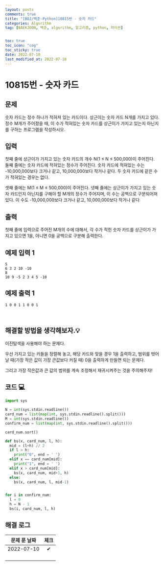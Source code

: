 ```yaml
---
layout: posts
comments: true
title: "[BOJ/백준-Python]10815번 - 숫자 카드"
categories: Algorithm
tag: [BAEKJOON, 백준, algorithm, 알고리즘, python, 파이썬]


toc: true
toc_icon: "cog"
toc_sticky: true
date: 2022-07-10
last_modified_at: 2022-07-10
---
```




# 10815번 - 숫자 카드



## 문제

숫자 카드는 정수 하나가 적혀져 있는 카드이다. 상근이는 숫자 카드 N개를 가지고 있다. 정수 M개가 주어졌을 때, 이 수가 적혀있는 숫자 카드를 상근이가 가지고 있는지 아닌지를 구하는 프로그램을 작성하시오.



## 입력

첫째 줄에 상근이가 가지고 있는 숫자 카드의 개수 N(1 ≤ N ≤ 500,000)이 주어진다. 둘째 줄에는 숫자 카드에 적혀있는 정수가 주어진다. 숫자 카드에 적혀있는 수는 -10,000,000보다 크거나 같고, 10,000,000보다 작거나 같다. 두 숫자 카드에 같은 수가 적혀있는 경우는 없다.

셋째 줄에는 M(1 ≤ M ≤ 500,000)이 주어진다. 넷째 줄에는 상근이가 가지고 있는 숫자 카드인지 아닌지를 구해야 할 M개의 정수가 주어지며, 이 수는 공백으로 구분되어져 있다. 이 수도 -10,000,000보다 크거나 같고, 10,000,000보다 작거나 같다



## 출력

첫째 줄에 입력으로 주어진 M개의 수에 대해서, 각 수가 적힌 숫자 카드를 상근이가 가지고 있으면 1을, 아니면 0을 공백으로 구분해 출력한다.





## 예제 입력 1 

```
5
6 3 2 10 -10
8
10 9 -5 2 3 4 5 -10
```



## 예제 출력 1

```
1 0 0 1 1 0 0 1
```










<Br>

##  해결할 방법을 생각해보자.💡

이진탐색을 사용해야 하는 문제다.

우선 가지고 있는 카들을 정렬해 놓고, 해당 카드와 맞을 경우 1을 출력하고, 범위를 벗어날 때(가장 작은 값이 가장 큰값보다 커질 때) 0을 출력하게 만들면 되는 문제다.

그리고 가장 작은값과 큰 값의 범위를 계속 조정해서 재귀시켜주는 것을 주의해주자!








## 코드 💻

```python
import sys

N = int(sys.stdin.readline())
card_num = list(map(int, sys.stdin.readline().split()))
M = int(sys.stdin.readline())
confirm_num = list(map(int, sys.stdin.readline().split()))

card_num.sort()

def bs(x, card_num, l, h):
  mid = (l+h) // 2
  if l > h:
    print("0", end = ' ')
  elif x == card_num[mid]:
    print("1", end = ' ')
  elif x > card_num[mid]:
    bs(x, card_num, mid+1, h)
  else:
    bs(x, card_num, l, mid-1)


for i in confirm_num:
  l = 0
  h = N - 1
  bs(i, card_num, l, h)
```





## 해결 로그 

| 문제 푼 날짜 | 체크 |
| :----------: | :--: |
|  2022-07-10  |  ✔   |
|              |      |
|              |      |
|              |      |
|              |      |




